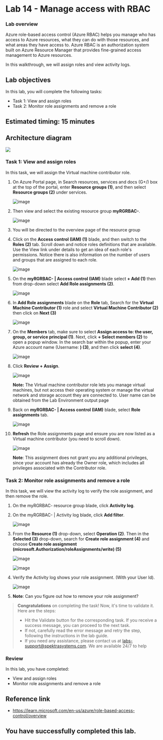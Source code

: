 # Lab 14 - Manage access with RBAC

### Lab overview

Azure role-based access control (Azure RBAC) helps you manage who has access to Azure resources, what they can do with those resources, and what areas they have access to. Azure RBAC is an authorization system built on Azure Resource Manager that provides fine-grained access management to Azure resources.

In this walkthrough, we will assign roles and view activity logs.

## Lab objectives

In this lab, you will complete the following tasks:

+ Task 1: View and assign roles
+ Task 2: Monitor role assignments and remove a role

## Estimated timing: 15 minutes

## Architecture diagram

![](../images/az900lab14.png)

### Task 1: View and assign roles

In this task, we will assign the Virtual machine contributor role. 

1. On Azure Portal page, in Search resources, services and docs (G+/) box at the top of the portal, enter **Resource groups (1)**, and then select **Resource groups (2)** under services.

   ![image](../images/lab14-image1.png)

1. Then view and select the existing resource group **myRGRBAC-<inject key="DeploymentID" enableCopy="false"/>**.

   ![image](../images/lab14-image2.png)
     
1. You will be directed to the overview page of the resource group

1. Click on the **Access control (IAM) (1)** blade, and then switch to the **Roles (2)** tab. Scroll down and notice roles definitions that are available. Use the View link under details to get an idea of each role's permissions. Notice there is also information on the number of users and groups that are assigned to each role.

   ![image](../images/lab14-image3.png)

1. On the **myRGRBAC-<inject key="DeploymentID" enableCopy="false"/> | Access control (IAM)** blade select **+ Add (1)** then from drop-down select **Add Role assignments (2)**. 

   ![image](../images/lab14-image4.png)
   
1. In  **Add Role assignments** blade on the **Role** tab, Search for the **Virtual Machine Contributor (1)** role and select **Virtual Machine Contributor (2)** then click on **Next (3)**

    ![image](../images/lab14-image5.png)
   

1. On the **Members** tab, make sure to select **Assign access to: the user, group, or service principal (1)**. Next, click **+ Select members (2)** to open a popup window. In the search bar within the popup, enter your Azure account name (Username: **<inject key="AzureAdUserEmail"></inject>) (3)**, and then click **select (4)**.

    ![image](../images/lab14-image6.png)

1. Click **Review + Assign**.

   ![image](../images/lab14-image7.png)
   
     **Note:** The Virtual machine contributor role lets you manage virtual machines, but not access their operating system or manage the virtual network and storage account they are connected to. User name can be obtained from the Lab Environment output page

1. Back on **myRGRBAC-<inject key="DeploymentID" enableCopy="false"/> | Access control (IAM)** blade, select **Role assignments** tab.

    ![image](../images/lab14-image8.png)

1. **Refresh** the Role assignments page and ensure you are now listed as a Virtual machine contributor (you need to scroll down).

     ![image](../images/lab14-image9.png)

    **Note**: This assignment does not grant you any additional privileges, since your account has already the Owner role, which includes all privileges associated with the Contributor role.

### Task 2: Monitor role assignments and remove a role

In this task, we will view the activity log to verify the role assignment, and then remove the role. 

1. On the myRGRBAC-<inject key="DeploymentID" enableCopy="false"/> resource group blade, click **Activity log**.

1. On the myRGRBAC-<inject key="DeploymentID" enableCopy="false"/> | Activity log blade, click **Add filter**.

    ![image](../images/lab14-image10.png)

5. From the **Resource (1)** drop-down, select **Operation (2)**. Then in the **Selected (3)** drop-down, search for **Create role assignment (4)** and choose **Create role assignment (microsoft.Authorization/roleAssignments/write) (5)**

    ![image](../images/lab14-image11.png)

    ![image](../images/lab14-image(12).png)

1. Verify the Activity log shows your role assignment. (With your User Id). 

     ![image](../images/lab14-image13.png)
   
1. **Note**: Can you figure out how to remove your role assignment?

<validation step="402a4212-b323-460b-bc90-58ed9e48c878" />

> **Congratulations** on completing the task! Now, it's time to validate it. Here are the steps:
> - Hit the Validate button for the corresponding task. If you receive a success message, you can proceed to the next task. 
> - If not, carefully read the error message and retry the step, following the instructions in the lab guide.
> - If you need any assistance, please contact us at labs-support@spektrasystems.com. We are available 24/7 to help
  
### Review
In this lab, you have completed:
- View and assign roles
- Monitor role assignments and remove a role

## Reference link

- https://learn.microsoft.com/en-us/azure/role-based-access-control/overview
  
## You have successfully completed this lab.
